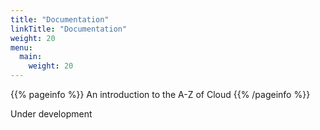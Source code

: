 ```yaml
---
title: "Documentation"
linkTitle: "Documentation"
weight: 20
menu:
  main:
    weight: 20
---
```


{{% pageinfo %}}
An introduction to the A-Z of Cloud
{{% /pageinfo %}}

Under development
